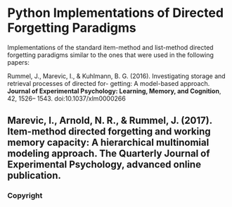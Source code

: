 # Python Implementations of Directed Forgetting Paradigms

Implementations of the standard item-method and list-method directed forgetting paradigms similar to the ones that were used in the following papers:

Rummel, J., Marevic, I., & Kuhlmann, B. G. (2016).
Investigating storage and retrieval processes of directed for-
getting: A model-based approach. **Journal of Experimental
Psychology: Learning, Memory, and Cognition**, 42, 1526–
1543. doi:10.1037/xlm0000266

Marevic, I., Arnold, N. R., & Rummel, J. (2017). Item-method directed forgetting and working memory capacity: A hierarchical
multinomial modeling approach. **The Quarterly Journal of Experimental Psychology**, advanced online publication.
---

### Copyright
